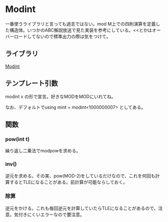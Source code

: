 # Modint  

一番使うライブラリと言っても過言ではない。mod M上での四則演算を定義した構造体。いつかのABC解説放送で見た実装を参考にしている。<<とかはオーバーロードしてないので標準出力の際は気をつけて。  

## ライブラリ  
[Modint](https://github.com/kk-katayama/com_pro/blob/master/Numerical/Mod/Modint/lib/Modint.cpp)  

## テンプレート引数  
modint<MOD> x の形で宣言。好きなMODをMODにいれてね。  

なお、デフォルトでusing mint = modint<1000000007> としてある。

## 関数  
### pow(int t)  
繰り返し二乗法でmodpowを求める。　　

### inv()  
逆元を求める。その実、pow(MOD-2)をしているだけなので、これを何回も計算するとTLEになることがある。前計算が可能ならしておく。  

### 除算  
逆元をかける。これも毎回逆元を計算していたらTLEになることがあるので、注意。気付きにくいエラーなので要注意。  
